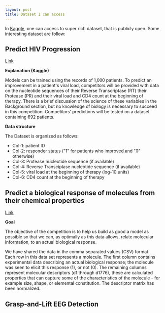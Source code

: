 ```yaml
---
layout: post
title: Dataset I can access 
---
```


In [Kaggle](https://www.kaggle.com/competitions/search?CompetitionNameColumnSort=None&RewardColumnSort=None&TeamsColumnSort=None&DeadlineColumnSort=Descending&ActiveColumnSortNameAndValue=%28DeadlineColumnSort%2C%20Descending%29&HasEnteredAnyCompetition=False&HasHostedAnyCompetition=False&SearchVisibility=EnterableCompetitions&ShowActive=False&ShowCompleted=True&ShowProspect=False&ShowOpenToAll=True&ShowPrivate=True&ShowLimited=True&ShowInclass=False), one can access to super rich dataset, that is publicly open. Some interesting dataset are follow: 

## Predict HIV Progression

[Link](https://www.kaggle.com/c/hivprogression/data)


__Explanation (Kaggle)__

Models can be trained using the records of 1,000 patients. To predict an improvement in a patient's viral load, competitors will be provided with data on the nucleotide sequences of their Reverse Transcriptase (RT) their Protease (PR) and their viral load and CD4 count at the beginning of therapy. There is a brief discussion of the science of these variables in the Background section, but no knowledge of biology is necessary to succeed in this competition. Competitors' predictions will be tested on a dataset containing 692 patients.         

__Data structure__

The Dataset is organized as follows:

* Col-1: patient ID
* Col-2: responder status ("1" for patients who improved and "0" otherwise)
* Col-3: Protease nucleotide sequence (if available)
* Col-4: Reverse Transciptase nucleotide sequence (if available)
* Col-5: viral load at the beginning of therapy (log-10 units)
* Col-6: CD4 count at the beginning of therapy


## Predict a biological response of molecules from their chemical properties

[Link](https://www.kaggle.com/c/bioresponse)

__Goal__

The objective of the competition is to help us build as good a model as possible so that we can, as optimally as this data allows, relate molecular information, to an actual biological response.

We have shared the data in the comma separated values (CSV) format. Each row in this data set represents a molecule. The first column contains experimental data describing an actual biological response; the molecule was seen to elicit this response (1), or not (0). The remaining columns represent molecular descriptors (d1 through d1776), these are calculated properties that can capture some of the characteristics of the molecule - for example size, shape, or elemental constitution. The descriptor matrix has been normalized.

## Grasp-and-Lift EEG Detection


